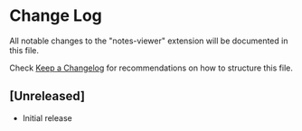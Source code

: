 # Change Log

All notable changes to the "notes-viewer" extension will be documented in this file.

Check [Keep a Changelog](http://keepachangelog.com/) for recommendations on how to structure this file.

## [Unreleased]

- Initial release